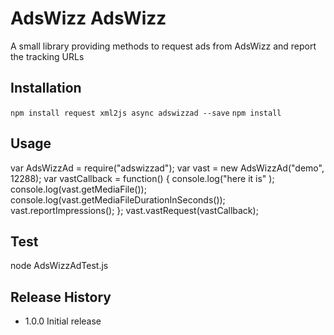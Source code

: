 AdsWizz AdsWizz
===============

A small library providing methods to request ads from AdsWizz and report the tracking URLs


## Installation

`npm install request xml2js async adswizzad --save`
`npm install`

## Usage
var AdsWizzAd = require("adswizzad");
var vast = new AdsWizzAd("demo", 12288);
var vastCallback = function() {
	console.log("here it is" );
	console.log(vast.getMediaFile());
	console.log(vast.getMediaFileDurationInSeconds());
	vast.reportImpressions();
};
vast.vastRequest(vastCallback);

## Test
node AdsWizzAdTest.js

## Release History
* 1.0.0 Initial release
